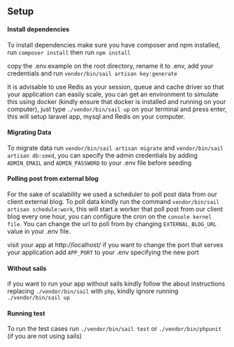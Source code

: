 ## Setup

#### Install dependencies
To install dependencies make sure you have composer and npm installed, run `composer install` then run `npm install`

copy the .env.example on the root directory, rename it to .env, add your credentials and run `vendor/bin/sail artisan key:generate`

It is advisable to use Redis as your session, queue and cache driver so that your application can easily scale, you can get an environment to simulate this using docker (kindly ensure that docker is installed and running on your computer), just type `./vendor/bin/sail up` on your terminal and press enter, this will setup laravel app, mysql and Redis on your computer.

#### Migrating Data

To migrate data run `vendor/bin/sail artisan migrate` and `vendor/bin/sail artisan db:seed`, you can specify the admin credentials by adding `ADMIN_EMAIL` and `ADMIN_PASSWORD` to your .env file before seeding

#### Polling post from external blog
For the sake of scalability we used a scheduler to poll post data from our client external blog. To poll data kindly run the command `vendor/bin/sail artisan schedule:work`, this will start a worker that poll post from our client blog every one hour, you can configure the cron on the `console kernel file`. You can change the url to poll from by changing `EXTERNAL_BLOG_URL` value in your .env file. 

visit your app at http://localhost/ if you want to change the port that serves your application add `APP_PORT` to your .env specifying the new port

#### Without sails

if you want to run your app without sails kindly follow the about instructions replacing `./vendor/bin/sail` with `php`, kindly ignore running `./vendor/bin/sail up`

#### Running test
To run the test cases run `./vendor/bin/sail test` or `./vendor/bin/phpunit` (if you are not using sails)
